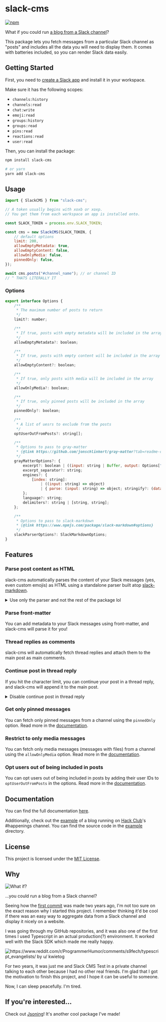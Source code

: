 # slack-cms

[![npm](https://nodei.co/npm/slack-cms.png)](https://npmjs.com/package/slack-cms)

What if you could run [a blog from a Slack channel](https://slack-cms.vercel.app/)?

This package lets you fetch messages from a particular Slack channel as "posts" and includes all the data you will need to display them. It comes with batteries included, so you can render Slack data easily.

## Getting Started

First, you need to [create a Slack app](https://api.slack.com/apps) and install it in your workspace.

Make sure it has the following scopes:

- `channels:history`
- `channels:read`
- `chat:write`
- `emoji:read`
- `groups:history`
- `groups:read`
- `pins:read`
- `reactions:read`
- `user:read`

Then, you can install the package:

```bash
npm install slack-cms

# or yarn
yarn add slack-cms
```

## Usage

```javascript
import { SlackCMS } from "slack-cms";

// A token usually begins with xoxb or xoxp.
// You get them from each workspace an app is installed onto.

const SLACK_TOKEN = process.env.SLACK_TOKEN;

const cms = new SlackCMS(SLACK_TOKEN, {
	// default options
	limit: 200,
	allowEmptyMetadata: true,
	allowEmptyContent: false,
	allowOnlyMedia: false,
	pinnedOnly: false,
});

await cms.posts("#channel_name"); // or channel ID
// ^ THATS LITERALLY IT
```

### Options

```js
export interface Options {
	/**
	 * The maximum number of posts to return
	 */
	limit?: number;

	/**
	 * If true, posts with empty metadata will be included in the array
	 */
	allowEmptyMetadata?: boolean;

	/**
	 * If true, posts with empty content will be included in the array
	 */
	allowEmptyContent?: boolean;

	/**
	 * If true, only posts with media will be included in the array
	 */
	allowOnlyMedia?: boolean;

	/**
	 * If true, only pinned posts will be included in the array
	 */
	pinnedOnly?: boolean;

	/**
	 * A list of uesrs to exclude from the posts
	 */
	optUserOutFromPosts?: string[];

	/**
	 * Options to pass to gray-matter
	 * {@link https://github.com/jonschlinkert/gray-matter?tab=readme-ov-file#options}
	 */
	grayMatterOptions?: {
		excerpt?: boolean | ((input: string | Buffer, output: Options["grayMatterOptions"]) => string);
		excerpt_separator?: string;
		engines?: {
			[index: string]:
				| ((input: string) => object)
				| { parse: (input: string) => object; stringify?: (data: object) => string };
		};
		language?: string;
		delimiters?: string | [string, string];
	};

	/**
	 * Options to pass to slack-markdown
	 * {@link https://www.npmjs.com/package/slack-markdown#options}
	 */
	slackParserOptions?: SlackMarkdownOptions;
}
```

## Features

### Parse post content as HTML

slack-cms automatically parses the content of your Slack messages (yes, even custom emojis) as HTML using a standalone parser built atop [slack-markdown](https://npmjs.com/package/slack-markdown).

<details>
  <summary>Use only the parser and not the rest of the package lol</summary>
  
  ```javascript
  import { parse } from "slack-cms";

  // workaround to render custom Slack emojis
  // omit the next two lines if you don't mind not rendering custom emojis
  const { WebClient } = require("@slack/web-api");
  const web = new WebClient(process.env.SLACK_TOKEN);

  parse("*hello*").then((post) => {
    console.log(post, web, options); // <b>hello</b>
  });

  // Parsing options:
  // https://khalby786.github.io/slack-cms/functions/helpers_parse.parse.html
  ```
</details>

### Parse front-matter

You can add metadata to your Slack messages using front-matter, and slack-cms will parse it for you!

### Thread replies as comments

slack-cms will automatically fetch thread replies and attach them to the main post as main comments.

### Continue post in thread reply

If you hit the character limit, you can continue your post in a thread reply, and slack-cms will append it to the main post.

<details>
  <summary>Disable continue post in thread reply</summary>
  Add a 

  ```
  ---
  continuation: false
  ---
  ```
  to the front-matter to your thread reply.
</details>

### Get only pinned messages

You can fetch only pinned messages from a channel using the `pinnedOnly` option. Read more in the [documentation](https://khalby786.github.io/slack-cms/interfaces/interfaces_Options.Options.html#pinnedOnly).

### Restrict to only media messages

You can fetch only media messages (messages with files) from a channel using the `allowOnlyMedia` option. Read more in the [documentation](https://khalby786.github.io/slack-cms/interfaces/interfaces_Options.Options.html#allowOnlyMedia).

### Opt users out of being included in posts

You can opt users out of being included in posts by adding their user IDs to `optUserOutFromPosts` in the options. Read more in the [documentation](https://khalby786.github.io/slack-cms/interfaces/interfaces_Options.Options.html#optUserOutFromPosts).

## Documentation

You can find the full documentation [here](https://khalby786.github.io/slack-cms/).

Additionally, check out the [example](https://slack-cms.vercel.app/) of a blog running on [Hack Club](https://hackclub.com/)'s #happenings channel. You can find the source code in the [example](https://github.com/khalby786/slack-cms/tree/main/example) directory.

## License

This project is licensed under the [MIT License](https://github.com/khalby786/slack-cms/blob/main/LICENSE.md).

## Why

![What if?](https://upload.wikimedia.org/wikipedia/en/b/b6/What_If...%3F_%28TV_series%29_logo.png)

...you could run a blog from a Slack channel?

Seeing how the [first commit](https://github.com/khalby786/slack-cms/commit/f16402a5332a6891b9fcae6975ea8e9f903064cb) was made two years ago, I'm not too sure on the exact reason why I started this project. I remember thinking it'd be cool if there was an easy way to aggregate data from a Slack channel and display it nicely on a website.

I was going through my GitHub repositories, and it was also one of the first times I used Typescript in an actual production(?) environment. It worked well with the Slack SDK which made me really happy.

![https://www.reddit.com/r/ProgrammerHumor/comments/s9fech/typescript_evangelists/ by u/
kwietog
](https://preview.redd.it/typescript-evangelists-v0-0qompm4ao2d81.jpg?width=1080&crop=smart&auto=webp&s=1ce3a727cb9853275ded3681d97e99a6c8013723)

For two years, it was just me and Slack CMS Test in a private channel talking to each other because I had no other real friends. I'm glad that I got the motivation to finish this project, and I hope it can be useful to someone.

Now, I can sleep peacefully. I'm tired.

## If you're interested...
Check out [Jsoning](https://github.com/khalby786/jsoning)! It's another cool package I've made!